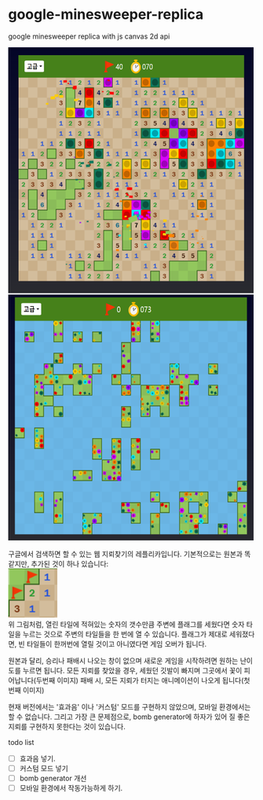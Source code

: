 # google-minesweeper-replica
google minesweeper replica with js canvas 2d api

<img src='https://github.com/teumal/google-minesweeper-replica/blob/main/gameover1.PNG?raw=true' height='500' width='500'>
<img src='https://github.com/teumal/google-minesweeper-replica/blob/main/gameover2.PNG?raw=true' height='500' width='500'>

구글에서 검색하면 할 수 있는 웹 지뢰찾기의 레플리카입니다. 기본적으로는 원본과 똑같지만, 추가된 것이 하나 있습니다:<br>
<img src='https://github.com/teumal/google-minesweeper-replica/blob/main/case1.PNG?raw=true' height='100' width='100'><br>
위 그림처럼, 열린 타일에 적혀있는 숫자의 갯수만큼 주변에 플래그를 세웠다면 숫자 타일을 누르는 것으로 주변의 타일들을 한 번에 열 수 있습니다.
플래그가 제대로 세워졌다면, 빈 타일들이 한꺼번에 열릴 것이고 아니였다면 게임 오버가 됩니다.

원본과 달리, 승리나 패배시 나오는 창이 없으며 새로운 게임을 시작하려면 원하는 난이도를 누르면 됩니다. 모든 지뢰를 찾았을 경우, 세웠던 깃발이 빠지며 그곳에서 꽃이 피어납니다(두번째 이미지) 패배 시, 모든 지뢰가 터지는 애니메이션이 나오게 됩니다(첫번째 이미지)


현재 버전에서는 '효과음' 이나 '커스텀' 모드를 구현하지 않았으며, 모바일 환경에서는 할 수 없습니다.
그리고 가장 큰 문제점으로, bomb generator에 하자가 있어 질 좋은 지뢰를 구현하지 못한다는 것이 있습니다.

todo list
- [ ] 효과음 넣기.
- [ ] 커스텀 모드 넣기
- [ ] bomb generator 개선
- [ ] 모바일 환경에서 작동가능하게 하기.
